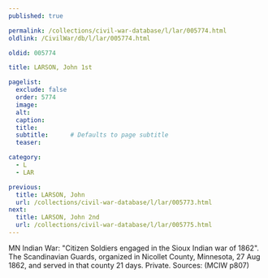 ```yaml
---
published: true

permalink: /collections/civil-war-database/l/lar/005774.html
oldlink: /CivilWar/db/l/lar/005774.html

oldid: 005774

title: LARSON, John 1st

pagelist:
  exclude: false
  order: 5774
  image: 
  alt:
  caption:
  title:
  subtitle:      # Defaults to page subtitle
  teaser:

category: 
  - L 
  - LAR

previous:
  title: LARSON, John
  url: /collections/civil-war-database/l/lar/005773.html  
next:
  title: LARSON, John 2nd
  url: /collections/civil-war-database/l/lar/005775.html   
---
```

MN Indian War: &quot;Citizen Soldiers engaged in the Sioux Indian war of 1862&quot;. The Scandinavian Guards, organized in Nicollet County, Minnesota, 27 Aug 1862, and served in that county 21 days. Private. Sources: (MCIW p807)